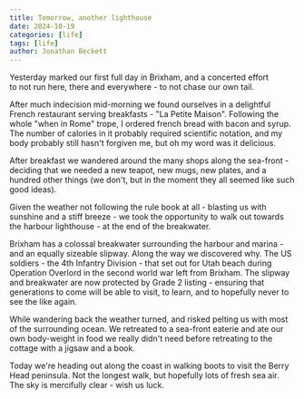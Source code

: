 ```yaml
---
title: Tomorrow, another lighthouse
date: 2024-10-19
categories: [life]
tags: [life]
author: Jonathan Beckett
---
```


Yesterday marked our first full day in Brixham, and a concerted effort to not run here, there and everywhere - to not chase our own tail.

After much indecision mid-morning we found ourselves in a delightful French restaurant serving breakfasts - "La Petite Maison". Following the whole "when in Rome" trope, I ordered french bread with bacon and syrup. The number of calories in it probably required scientific notation, and my body probably still hasn't forgiven me, but oh my word was it delicious.

After breakfast we wandered around the many shops along the sea-front - deciding that we needed a new teapot, new mugs, new plates, and a hundred other things (we don't, but in the moment they all seemed like such good ideas).

Given the weather not following the rule book at all - blasting us with sunshine and a stiff breeze - we took the opportunity to walk out towards the harbour lighthouse - at the end of the breakwater.

Brixham has a colossal breakwater surrounding the harbour and marina - and an equally sizeable slipway. Along the way we discovered why. The US soldiers - the 4th Infantry Division - that set out for Utah beach during Operation Overlord in the second world war left from Brixham. The slipway and breakwater are now protected by Grade 2 listing - ensuring that generations to come will be able to visit, to learn, and to hopefully never to see the like again.

While wandering back the weather turned, and risked pelting us with most of the surrounding ocean. We retreated to a sea-front eaterie and ate our own body-weight in food we really didn't need before retreating to the cottage with a jigsaw and a book.

Today we're heading out along the coast in walking boots to visit the Berry Head peninsula. Not the longest walk, but hopefully lots of fresh sea air. The sky is mercifully clear - wish us luck. 